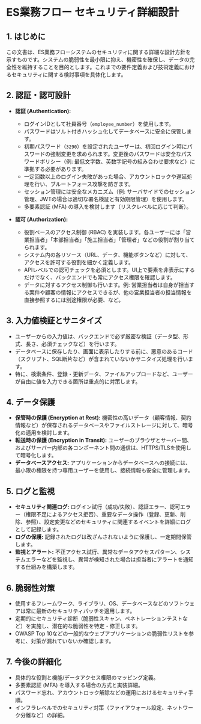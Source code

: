 # ES業務フロー セキュリティ詳細設計

## 1. はじめに

この文書は、ES業務フローシステムのセキュリティに関する詳細な設計方針を示すものです。システムの脆弱性を最小限に抑え、機密性を確保し、データの完全性を維持することを目的とします。これまでの要件定義および技術定義におけるセキュリティに関する検討事項を具体化します。

## 2. 認証・認可設計

*   **認証 (Authentication):**
    *   ログインIDとして社員番号（`employee_number`）を使用します。
    *   パスワードはソルト付きハッシュ化してデータベースに安全に保管します。
    *   初期パスワード（`3290`）を設定されたユーザーは、初回ログイン時にパスワードの強制変更を求められます。変更後のパスワードは安全なパスワードポリシー（例: 最低文字数、英数字記号の組み合わせ要求など）に準拠する必要があります。
    *   一定回数以上のログイン失敗があった場合、アカウントロックや遅延処理を行い、ブルートフォース攻撃を防ぎます。
    *   セッション管理には安全なメカニズム（例: サーバサイドでのセッション管理、JWTの場合は適切な署名検証と有効期限管理）を使用します。
    *   多要素認証 (MFA) の導入を検討します（リスクレベルに応じて判断）。

*   **認可 (Authorization):**
    *   役割ベースのアクセス制御 (RBAC) を実装します。各ユーザーには「営業担当者」「本部担当者」「施工担当者」「管理者」などの役割が割り当てられます。
    *   システム内の各リソース（URL、データ、機能ボタンなど）に対して、アクセスを許可する役割を細かく定義します。
    *   APIレベルでの認可チェックを必須とします。UI上で要素を非表示にするだけでなく、バックエンドでも常にアクセス権限を確認します。
    *   データに対するアクセス制御も行います。例: 営業担当者は自身が担当する案件や顧客の情報にアクセスできるが、他の営業担当者の担当情報を直接参照するには別途権限が必要、など。

## 3. 入力値検証とサニタイズ

*   ユーザーからの入力値は、バックエンドで必ず厳密な検証（データ型、形式、長さ、必須チェックなど）を行います。
*   データベースに保存したり、画面に表示したりする前に、悪意のあるコード（スクリプト、SQL断片など）が含まれていないかサニタイズ処理を行います。
*   特に、検索条件、登録・更新データ、ファイルアップロードなど、ユーザーが自由に値を入力できる箇所は重点的に対策します。

## 4. データ保護

*   **保管時の保護 (Encryption at Rest):** 機密性の高いデータ（顧客情報、契約情報など）が保存されるデータベースやファイルストレージに対して、暗号化の適用を検討します。
*   **転送時の保護 (Encryption in Transit):** ユーザーのブラウザとサーバー間、およびサーバー内部の各コンポーネント間の通信は、HTTPS/TLSを使用して暗号化します。
*   **データベースアクセス:** アプリケーションからデータベースへの接続には、最小限の権限を持つ専用ユーザーを使用し、接続情報も安全に管理します。

## 5. ログと監視

*   **セキュリティ関連ログ:** ログイン試行（成功/失敗）、認証エラー、認可エラー（権限不足によるアクセス拒否）、重要なデータ操作（登録、更新、削除、参照）、設定変更などのセキュリティに関連するイベントを詳細にログとして記録します。
*   **ログの保護:** 記録されたログは改ざんされないように保護し、一定期間保管します。
*   **監視とアラート:** 不正アクセス試行、異常なデータアクセスパターン、システムエラーなどを監視し、異常が検知された場合は担当者にアラートを通知する仕組みを構築します。

## 6. 脆弱性対策

*   使用するフレームワーク、ライブラリ、OS、データベースなどのソフトウェアは常に最新のセキュリティパッチを適用します。
*   定期的にセキュリティ診断（脆弱性スキャン、ペネトレーションテストなど）を実施し、潜在的な脆弱性を特定・修正します。
*   OWASP Top 10などの一般的なウェブアプリケーションの脆弱性リストを参考に、対策が漏れていないか確認します。

## 7. 今後の詳細化

*   具体的な役割と機能/データアクセス権限のマッピング定義。
*   多要素認証 (MFA) を導入する場合の方式と実装詳細。
*   パスワード忘れ、アカウントロック解除などの運用におけるセキュリティ手順。
*   インフラレベルでのセキュリティ対策（ファイアウォール設定、ネットワーク分離など）の詳細。 